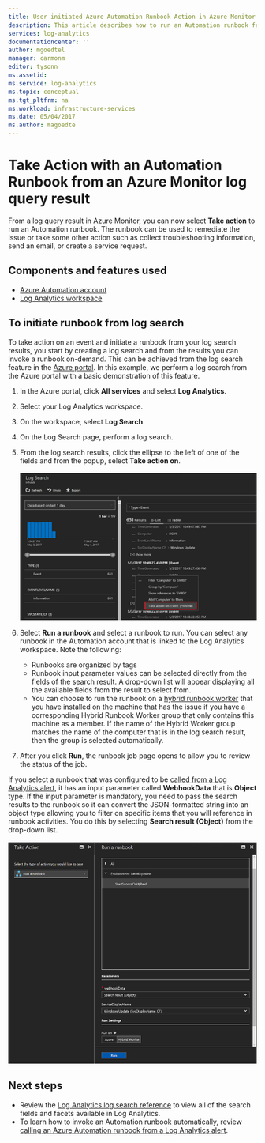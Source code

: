 ```yaml
---
title: User-initiated Azure Automation Runbook Action in Azure Monitor  | Microsoft Docs
description: This article describes how to run an Automation runbook from an Azure Monitor log query result on-demand.
services: log-analytics
documentationcenter: ''
author: mgoedtel
manager: carmonm
editor: tysonn
ms.assetid: 
ms.service: log-analytics
ms.topic: conceptual
ms.tgt_pltfrm: na
ms.workload: infrastructure-services
ms.date: 05/04/2017
ms.author: magoedte
---
```


# Take Action with an Automation Runbook from an Azure Monitor log query result

From a log query result in Azure Monitor, you can now select **Take action** to run an Automation runbook.  The runbook can be used to remediate the issue or take some other action such as collect troubleshooting information, send an email, or create a service request. 

## Components and features used
* [Azure Automation account](../../automation/automation-quickstart-create-account.md)
* [Log Analytics workspace](../../azure-monitor/log-query/log-query-overview.md)

## To initiate runbook from log search

To take action on an event and initiate a runbook from your log search results, you start by creating a log search and from the results you can invoke a runbook on-demand.  This can be achieved from the log search feature in the [Azure portal](../../azure-monitor/log-query/log-query-overview.md).  In this example, we perform a log search from the Azure portal with a basic demonstration of this feature.

1. In the Azure portal, click **All services** and select **Log Analytics**.  
2. Select your Log Analytics workspace.
3. On the workspace, select **Log Search**.  
4. On the Log Search page, perform a log search.  
5. From the log search results, click the ellipse to the left of one of the fields and from the popup, select **Take action on**.<br><br> ![Select Take Action from search result](./media/take-action/log-search-takeaction-menuoption.png) 
6. Select **Run a runbook** and select a runbook to run.  You can select any runbook in the Automation account that is linked to the Log Analytics workspace.  Note the following:

	* Runbooks are organized by tags
	* Runbook input parameter values can be selected directly from the fields of the search result.  A drop-down list will appear displaying all the available fields from the result to select from.  
	* You can choose to run the runbook on a [hybrid runbook worker](../../automation/automation-hybrid-runbook-worker.md) that you have installed on the machine that has the issue if you have a corresponding Hybrid Runbook Worker group that only contains this machine as a member.  If the name of the Hybrid Worker group matches the name of the computer that is in the log search result, then the group is selected automatically.    

6. After you click **Run**, the runbook job page opens to allow you to review the status of the job.   

If you select a runbook that was configured to be [called from a Log Analytics alert](../../automation/automation-create-alert-triggered-runbook.md), it has an input parameter called **WebhookData** that is **Object** type.  If the input parameter is mandatory, you need to pass the search results to the runbook so it can convert the JSON-formatted string into an object type allowing you to filter on specific items that you will reference in runbook activities.  You do this by selecting **Search result (Object)** from the drop-down list.<br><br> ![Select Webhook data object for runbook parameter](media/take-action/select-runbook-and-properties.png)   
    
## Next steps

* Review the [Log Analytics log search reference](../../azure-monitor/log-query/log-query-overview.md) to view all of the search fields and facets available in Log Analytics.
* To learn how to invoke an Automation runbook automatically, review [calling an Azure Automation runbook from a Log Analytics alert](../../automation/automation-create-alert-triggered-runbook.md).  
